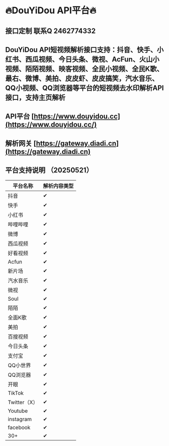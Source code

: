 # **🔥DouYiDou API平台🔥**



## 接口定制 联系Q 2462774332



## DouYiDou API短视频解析接口支持：抖音、快手、小红书、西瓜视频、今日头条、微视、AcFun、火山小视频、陌陌视频、映客视频、全民小视频、全民K歌、最右、微博、美拍、皮皮虾、皮皮搞笑，汽水音乐、QQ小视频、QQ浏览器等平台的短视频去水印解析API接口，支持主页解析



## API平台 [https://www.douyidou.cc](https://www.douyidou.cc/)

## 解析网关 [https://gateway.diadi.cn](https://gateway.diadi.cn)




## 平台支持说明 （20250521）

| 平台名称     | 解析内容类型 |
| ------------ | ------------ |
| 抖音         | ✔            |
| 快手         | ✔            |
| 小红书       | ✔            |
| 哔哩哔哩     | ✔            |
| 微博         | ✔            |
| 西瓜视频     | ✔            |
| 好看视频     | ✔            |
| Acfun        | ✔            |
| 新片场       | ✔            |
| 汽水音乐     | ✔            |
| 微视         | ✔            |
| Soul         | ✔            |
| 陌陌         | ✔            |
| 全面K歌      | ✔            |
| 美拍         | ✔            |
| 百搜视频     | ✔            |
| 今日头条     | ✔            |
| 支付宝       | ✔            |
| QQ小世界     | ✔            |
| QQ浏览器     | ✔            |
| 开眼         | ✔            |
| TikTok       | ✔            |
| Twitter（X） | ✔            |
| Youtube      | ✔            |
| instagram    | ✔            |
| facebook     | ✔            |
| 30+          | ✔            |

